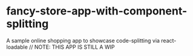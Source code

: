 # fancy-store-app-with-component-splitting
A sample online shopping app to showcase code-splitting via react-loadable
// NOTE: THIS APP IS STILL A WIP
